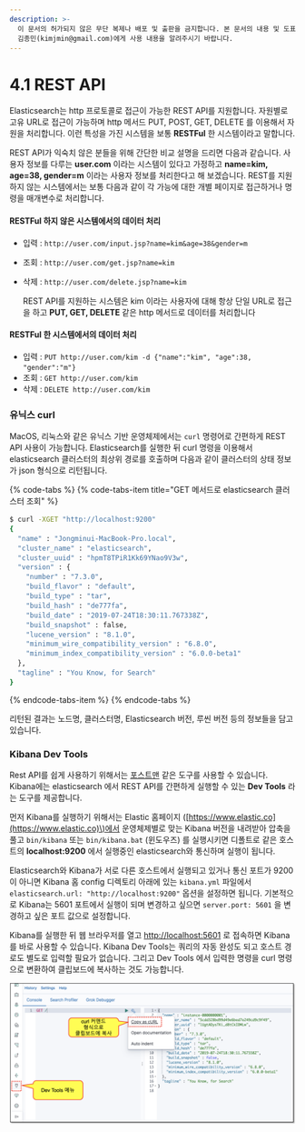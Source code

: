 ```yaml
---
description: >-
  이 문서의 허가되지 않은 무단 복제나 배포 및 출판을 금지합니다. 본 문서의 내용 및 도표 등을 인용하고자 하는 경우 출처를 명시하고
  김종민(kimjmin@gmail.com)에게 사용 내용을 알려주시기 바랍니다.
---
```


# 4.1 REST API

  Elasticsearch는 http 프로토콜로 접근이 가능한 REST API를 지원합니다. 자원별로 고유 URL로 접근이 가능하며 http 메서드 PUT, POST, GET, DELETE 를 이용해서 자원을 처리합니다. 이런 특성을 가진 시스템을 보통 **RESTFul** 한 시스템이라고 말합니다.

  REST API가 익숙치 않은 분들을 위해 간단한 비교 설명을 드리면 다음과 같습니다. 사용자 정보를 다루는 **user.com** 이라는 시스템이 있다고 가정하고 **name=kim, age=38, gender=m** 이라는 사용자 정보를 처리한다고 해 보겠습니다. REST를 지원하지 않는 시스템에서는 보통 다음과 같이 각 가능에 대한 개별 페이지로 접근하거나 명령을 매개변수로 처리합니다.

#### RESTFul 하지 않은 시스템에서의 데이터 처리

* 입력 : `http://user.com/input.jsp?name=kim&age=38&gender=m`
* 조회 : `http://user.com/get.jsp?name=kim`
* 삭제 : `http://user.com/delete.jsp?name=kim`

  REST API를 지원하는 시스템은 kim 이라는 사용자에 대해 항상 단일 URL로 접근을 하고 **PUT, GET, DELETE** 같은 http 메서드로 데이터를 처리합니다

#### RESTFul 한 시스템에서의 데이터 처리

* 입력 : `PUT http://user.com/kim -d {"name":"kim", "age":38, "gender":"m"}`
* 조회 : `GET http://user.com/kim`
* 삭제 : `DELETE http://user.com/kim`

### 유닉스 curl

  MacOS, 리눅스와 같은 유닉스 기반 운영체제에서는 `curl` 명령어로 간편하게 REST API 사용이 가능합니다. Elasticsearch를 실행한 뒤 curl 명령을 이용해서 elasticsearch 클러스터의 최상위 경로를 호출하며 다음과 같이 클러스터의 상태 정보가 json 형식으로 리턴됩니다.

{% code-tabs %}
{% code-tabs-item title="GET 메서드로 elasticsearch 클러스터 조회" %}
```bash
$ curl -XGET "http://localhost:9200"
{
  "name" : "Jongminui-MacBook-Pro.local",
  "cluster_name" : "elasticsearch",
  "cluster_uuid" : "hpmT8TPiR1Kk69YNao9V3w",
  "version" : {
    "number" : "7.3.0",
    "build_flavor" : "default",
    "build_type" : "tar",
    "build_hash" : "de777fa",
    "build_date" : "2019-07-24T18:30:11.767338Z",
    "build_snapshot" : false,
    "lucene_version" : "8.1.0",
    "minimum_wire_compatibility_version" : "6.8.0",
    "minimum_index_compatibility_version" : "6.0.0-beta1"
  },
  "tagline" : "You Know, for Search"
}
```
{% endcode-tabs-item %}
{% endcode-tabs %}

  리턴된 결과는 노드명, 클러스터명, Elasticsearch 버전, 루씬 버전 등의 정보들을 담고 있습니다.

### Kibana Dev Tools

  Rest API를 쉽게 사용하기 위해서는 [포스트맨](https://www.getpostman.com) 같은 도구를 사용할 수 있습니다. Kibana에는 elasticsearch 에서 REST API를 간편하게 실행할 수 있는 **Dev Tools** 라는 도구를 제공합니다.

  먼저 Kibana를 실행하기 위해서는 Elastic 홈페이지 \([https://www.elastic.co](https://www.elastic.co)\)에서 운영체제별로 맞는 Kibana 버전을 내려받아 압축을 풀고 `bin/kibana` 또는 `bin/kibana.bat` \(윈도우즈\) 를 실행시키면 디폴트로 같은 호스트의 **localhost:9200** 에서 실행중인 elasticsearch와 통신하며 실행이 됩니다.

  Elasticsearch와 Kibana가 서로 다른 호스트에서 실행되고 있거나 통신 포트가 9200이 아니면 Kibana 홈 config 디렉토리 아래에 있는 `kibana.yml` 파일에서 `elasticsearch.url: "http://localhost:9200"` 옵션을 설정하면 됩니다. 기본적으로 Kibana는 5601 포트에서 실행이 되며 변경하고 싶으면 `server.port: 5601` 을 변경하고 싶은 포트 값으로 설정합니다.

  Kibana를 실행한 뒤 웹 브라우저를 열고 [http://localhost:5601](http://localhost:5601) 로 접속하면 Kibana를 바로 사용할 수 있습니다. Kibana Dev Tools는 쿼리의 자동 완성도 되고 호스트 경로도 별도로 입력할 필요가 없습니다. 그리고 Dev Tools 에서 입력한 명령을 curl 명령으로 변환하여 클립보드에 복사하는 것도 가능합니다.

![Kibana &#xC758; Dev Tools &#xBA54;&#xB274;](../.gitbook/assets/image%20%2812%29.png)



